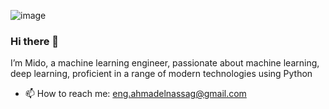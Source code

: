 ![image](https://user-images.githubusercontent.com/72288293/222724603-32459a43-7342-4642-a836-449a806b6dbd.png)


### Hi there 👋
I’m Mido, a machine learning engineer, passionate about machine learning, deep learning, proficient in a range of modern technologies using Python
- 📫 How to reach me: eng.ahmadelnassag@gmail.com

<!--
**mido-Jr/mido-Jr** is a ✨ _special_ ✨ repository because its `README.md` (this file) appears on your GitHub profile.

Here are some ideas to get you started:

- 🔭 I’m currently working on ...
- 🌱 I’m currently learning ...
- 👯 I’m looking to collaborate on ...
- 🤔 I’m looking for help with ...
- 💬 Ask me about ...
- 📫 How to reach me: eng.ahmadelnassag@gmail.com
- 😄 Pronouns: ...
- ⚡ Fun fact: ...
-->
